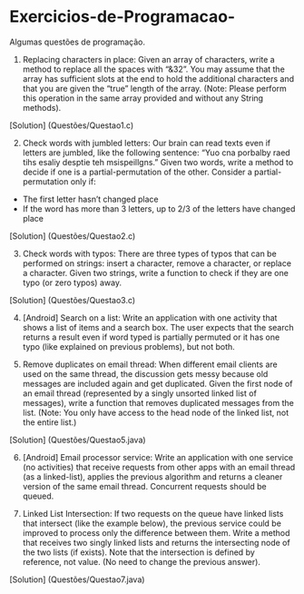 # Exercicios-de-Programacao-
Algumas questões de programação. 

1. Replacing characters in place:
Given an array of characters, write a method to replace all the spaces with “&32”.
You may assume that the array has sufficient slots at the end to hold the additional
characters and that you are given the “true” length of the array. (Note: Please
perform this operation in the same array provided and without any String
methods).

[Solution] (Questões/Questao1.c)

2. Check words with jumbled letters:
Our brain can read texts even if letters are jumbled, like the following sentence: “Yuo
cna porbalby raed tihs esaliy desptie teh msispeillgns.” Given two words, write a
method to decide if one is a partial-permutation of the other. Consider a
partial-permutation only if:
- The first letter hasn’t changed place
- If the word has more than 3 letters, up to 2/3 of the letters have changed
place

[Solution] (Questões/Questao2.c)

3. Check words with typos:
There are three types of typos that can be performed on strings: insert a character,
remove a character, or replace a character. Given two strings, write a function to
check if they are one typo (or zero typos) away.

[Solution] (Questões/Questao3.c)

4. [Android] Search on a list:
Write an application with one activity that shows a list of items and a search box. The
user expects that the search returns a result even if word typed is partially permuted
or it has one typo (like explained on previous problems), but not both.

5. Remove duplicates on email thread:
When different email clients are used on the same thread, the discussion gets messy
because old messages are included again and get duplicated. Given the first node of
an email thread (represented by a singly unsorted linked list of messages), write a
function that removes duplicated messages from the list. (Note: You only have
access to the head node of the linked list, not the entire list.)

[Solution] (Questões/Questao5.java)

6. [Android] Email processor service:
Write an application with one service (no activities) that receive requests from other
apps with an email thread (as a linked-list), applies the previous algorithm and
returns a cleaner version of the same email thread. Concurrent requests should be
queued.

7. Linked List Intersection:
If two requests on the queue have linked lists that intersect (like the example below),
the previous service could be improved to process only the difference between them.
Write a method that receives two singly linked lists and returns the intersecting
node of the two lists (if exists). Note that the intersection is defined by reference, not
value. (No need to change the previous answer).

[Solution] (Questões/Questao7.java)
